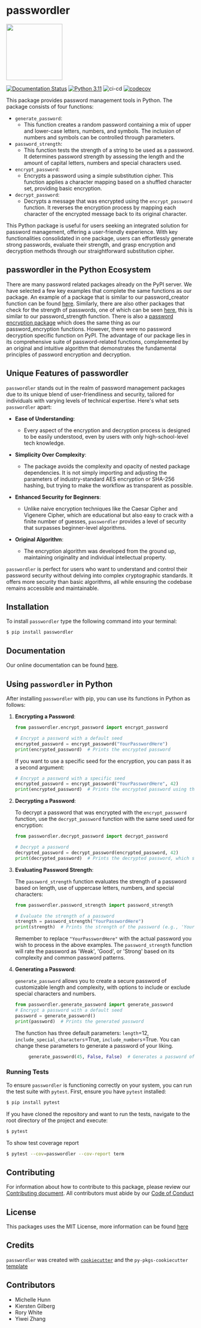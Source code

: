 # passwordler

<img src="https://github.com/UBC-MDS/passwordler/assets/125914446/1648cb38-c2b7-4cd8-9dc3-c57077d4d520" width="150">


[![Documentation Status](https://readthedocs.org/projects/passwordler/badge/?version=latest)](https://passwordler.readthedocs.io/en/latest/?badge=latest) [![Python 3.11](https://img.shields.io/badge/python-3.11-blue.svg)](https://www.python.org/downloads/release/python-360/) ![ci-cd](https://github.com/UBC-MDS/passwordler/actions/workflows/ci-cd.yml/badge.svg) [![codecov](https://codecov.io/gh/UBC-MDS/passwordler/branch/main/graph/badge.svg)](https://codecov.io/gh/UBC-MDS/passwordler)


This package provides password management tools in Python. The package consists of four functions:
- `generate_password`:
   - This function creates a random password containing a mix of upper and lower-case letters, numbers, and symbols. The inclusion of numbers and symbols can be controlled through parameters.
- `password_strength`:
   - This function tests the strength of a string to be used as a password. It determines password strength by assessing the length and the amount of capital letters, numbers and special characters used.
- `encrypt_password`:
   - Encrypts a password using a simple substitution cipher. This function applies a character mapping based on a shuffled character set, providing basic encryption.
- `decrypt_password`:
   - Decrypts a message that was encrypted using the `encrypt_password` function. It reverses the encryption process by mapping each character of the encrypted message back to its original character.

This Python package is useful for users seeking an integrated solution for password management, offering a user-friendly experience. With key functionalities consolidated in one package, users can effortlessly generate strong passwords, evaluate their strength, and grasp encryption and decryption methods through our straightforward substitution cipher.

## passwordler in the Python Ecosystem

There are many password related packages already on the PyPI server. We have selected a few key examples that complete the same functions as our package. An example of a package that is similar to our password_creator function can be found [here](https://pypi.org/project/easy-password-generator/). Similarly, there are also other packages that check for the strength of passwords, one of which can be seen [here](https://pypi.org/project/password-strength/), this is similar to our password_strength function. There is also a [password encryption package](https://pypi.org/project/password/) which does the same thing as our password_encryption functions. However, there were no password decryption specific function on PyPI. The advantage of our package lies in its comprehensive suite of password-related functions, complemented by an original and intuitive algorithm that demonstrates the fundamental principles of password encryption and decryption.

## Unique Features of passwordler

`passwordler` stands out in the realm of password management packages due to its unique blend of user-friendliness and security, tailored for individuals with varying levels of technical expertise. Here's what sets `passwordler` apart:

- **Ease of Understanding**:
   - Every aspect of the encryption and decryption process is designed to be easily understood, even by users with only high-school-level tech knowledge.
  
- **Simplicity Over Complexity**:
   - The package avoids the complexity and opacity of nested package dependencies. It is not simply importing and adjusting the parameters of industry-standard AES encryption or SHA-256 hashing, but trying to make the workflow as transparent as possible.

- **Enhanced Security for Beginners**:
   - Unlike naive encryption techniques like the Caesar Cipher and Vigenere Cipher, which are educational but also easy to crack with a finite number of guesses, `passwordler` provides a level of security that surpasses beginner-level algorithms.

- **Original Algorithm**:
   - The encryption algorithm was developed from the ground up, maintaining originality and individual intellectual property.

`passwordler` is perfect for users who want to understand and control their password security without delving into complex cryptographic standards. It offers more security than basic algorithms, all while ensuring the codebase remains accessible and maintainable.

## Installation
To install `passwordler` type the following command into your terminal:
```
$ pip install passwordler
```
## Documentation

Our online documentation can be found [here](https://passwordler.readthedocs.io/en/latest/?badge=latest).

## Using `passwordler` in Python

After installing `passwordler` with pip, you can use its functions in Python as follows:

1. **Encrypting a Password**:

   ```python
   from passwordler.encrypt_password import encrypt_password

   # Encrypt a password with a default seed
   encrypted_password = encrypt_password("YourPasswordHere")
   print(encrypted_password)  # Prints the encrypted password
   ```

   If you want to use a specific seed for the encryption, you can pass it as a second argument:

   ```python
   # Encrypt a password with a specific seed
   encrypted_password = encrypt_password("YourPasswordHere", 42)
   print(encrypted_password)  # Prints the encrypted password using the specified seed
   ```

2. **Decrypting a Password**:

   To decrypt a password that was encrypted with the `encrypt_password` function, use the `decrypt_password` function with the same seed used for encryption:

   ```python
   from passwordler.decrypt_password import decrypt_password

   # Decrypt a password
   decrypted_password = decrypt_password(encrypted_password, 42)
   print(decrypted_password)  # Prints the decrypted password, which should match "YourPasswordHere"
   ```

3. **Evaluating Password Strength**:

   The `password_strength` function evaluates the strength of a password based on length, use of uppercase letters, numbers, and special characters:

   ```python
   from passwordler.password_strength import password_strength

   # Evaluate the strength of a password
   strength = password_strength("YourPasswordHere")
   print(strength)  # Prints the strength of the password (e.g., 'Your password is: Strong')
   ```

   Remember to replace `"YourPasswordHere"` with the actual password you wish to process in the above examples. The `password_strength` function will rate the password as 'Weak', 'Good', or 'Strong' based on its complexity and common password patterns.

4. **Generating a Password**:

   `generate_password` allows you to create a secure password of customizable length and complexity, with options to include or exclude special characters and numbers.
   
   ```python
   from passwordler.generate_password import generate_password
   # Encrypt a password with a default seed
   password = generate_password()
   print(password)  # Prints the generated password
   ```
   
   The function has three default parameters: `length`=12, `include_special_characters`=True, `include_numbers`=True. You can change these parameters to generate a password of your liking.
   
   ```python
        generate_password(45, False, False)  # Generates a password of length 45 without special characters and numbers
   ```

### Running Tests
 
To ensure `passwordler` is functioning correctly on your system, you can run the test suite with `pytest`. First, ensure you have `pytest` installed:

```bash
$ pip install pytest
```

If you have cloned the repository and want to run the tests, navigate to the root directory of the project and execute:

```bash
$ pytest
```

To show test coverage report
```bash
$ pytest --cov=passwordler --cov-report term
```

## Contributing 
For information about how to contribute to this package, please review our [Contributing document](https://github.com/UBC-MDS/passwordler/blob/main/CONTRIBUTING.md). All contributors must abide by our [Code of Conduct](https://github.com/UBC-MDS/passwordler/blob/main/CONDUCT.md)

## License
This packages uses the MIT License, more information can be found [here](https://github.com/UBC-MDS/passwordler/blob/main/LICENSE)

## Credits
`passwordler` was created with [`cookiecutter`](https://cookiecutter.readthedocs.io/en/latest/) and the `py-pkgs-cookiecutter` [template](https://github.com/py-pkgs/py-pkgs-cookiecutter)

## Contributors
- Michelle Hunn
- Kiersten Gilberg
- Rory White
- Yiwei Zhang
